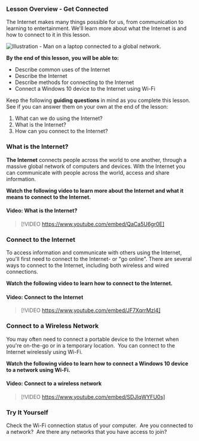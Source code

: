 ### Lesson Overview - Get Connected

The Internet makes many things possible for us, from communication to learning to entertainment. We'll learn more about what the Internet is and how to connect to it in this lesson.

![Illustration - Man on a laptop connected to a global network.](../..\Linked_Image_Files\Get_Connected_Illustration_-_the_Internet.png)

**By the end of this lesson, you will be able to:**

*   Describe common uses of the Internet
*   Describe the Internet
*   Describe methods for connecting to the Internet
*   Connect a Windows 10 device to the Internet using Wi-Fi

Keep the following **guiding questions** in mind as you complete this lesson. See if you can answer them on your own at the end of the lesson:

1.  What can we do using the Internet?
2.  What is the Internet?
3.  How can you connect to the Internet?

### What is the Internet?

**The Internet** connects people across the world to one another, through a massive global network of computers and devices. With the Internet you can communicate with people across the world, access and share information.

**Watch the following video to learn more about the Internet and what it means to connect to the Internet.**


#### Video: What is the Internet?
> [!VIDEO https://www.youtube.com/embed/QaCa5U6gr0E]

### Connect to the Internet

To access information and communicate with others using the Internet, you'll first need to connect to the Internet- or "go online". There are several ways to connect to the Internet, including both wireless and wired connections.

**Watch the following video to learn how to connect to the Internet.**


#### Video: Connect to the Internet
> [!VIDEO https://www.youtube.com/embed/JF7XqrrMzl4]

### Connect to a Wireless Network

You may often need to connect a portable device to the Internet when you're on-the-go or in a temporary location.  You can connect to the Internet wirelessly using Wi-Fi.

**Watch the following video to learn how to connect a Windows 10 device to a network using Wi-Fi.**


#### Video: Connect to a wireless network
> [!VIDEO https://www.youtube.com/embed/SDJlqWYFU0s]


### Try It Yourself

Check the Wi-Fi connection status of your computer.  Are you connected to a network?  Are there any networks that you have access to join?

